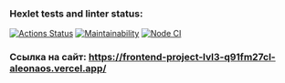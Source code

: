 ### Hexlet tests and linter status:
[![Actions Status](https://github.com/aleonaos/frontend-project-lvl3/workflows/hexlet-check/badge.svg)](https://github.com/aleonaos/frontend-project-lvl3/actions)
[![Maintainability](https://api.codeclimate.com/v1/badges/594c4ebe6eba8aafbbfa/maintainability)](https://codeclimate.com/github/aleonaos/frontend-project-lvl3/maintainability)
[![Node CI](https://github.com/aleonaos/frontend-project-lvl3/actions/workflows/nodejs.yml/badge.svg?branch=main)](https://github.com/aleonaos/frontend-project-lvl3/actions/workflows/nodejs.yml)

### Ссылка на сайт: https://frontend-project-lvl3-q91fm27cl-aleonaos.vercel.app/
